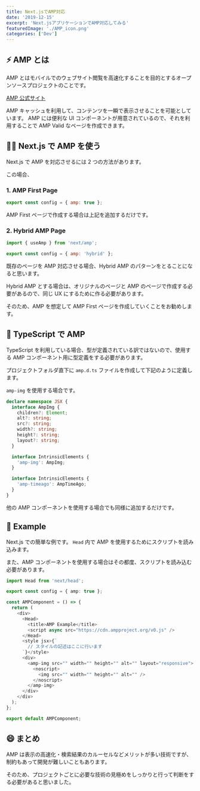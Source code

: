 ```yaml
---
title: Next.jsでAMP対応
date: '2019-12-15'
excerpt: 'Next.jsアプリケーションでAMP対応してみる'
featuredImage: './AMP_icon.png'
categories: ['Dev']
---
```


## ⚡️ AMP とは

AMP とはモバイルでのウェブサイト閲覧を高速化することを目的とするオープンソースプロジェクトのことです。

[AMP 公式サイト](https://amp.dev)

AMP キャッシュを利用して、コンテンツを一瞬で表示させることを可能としています。
AMP には便利な UI コンポーネントが用意されているので、それを利用することで AMP Valid なページを作成できます。

## 👨‍💻 Next.js で AMP を使う

Next.js で AMP を対応させるには 2 つの方法があります。

この場合、

### 1. AMP First Page

```javascript
export const config = { amp: true };
```

AMP First ページで作成する場合は上記を追加するだけです。

### 2. Hybrid AMP Page

```javascript
import { useAmp } from 'next/amp';

export const config = { amp: 'hybrid' };
```

既存のページを AMP 対応させる場合、Hybrid AMP のパターンをとることになると思います。

Hybrid AMP とする場合は、オリジナルのページと AMP のページで作成する必要があるので、同じ UX にするために作る必要があります。

そのため、AMP を想定して AMP First ページを作成していくことをお勧めします。

## 🤔️️ TypeScript で AMP

TypeScript を利用している場合、型が定義されている訳ではないので、使用する AMP コンポーネント用に型定義をする必要があります。

プロジェクトフォルダ直下に `amp.d.ts` ファイルを作成して下記のように定義します。

`amp-img` を使用する場合です。

```typescript
declare namespace JSX {
  interface AmpImg {
    children?: Element;
    alt?: string;
    src?: string;
    width?: string;
    height?: string;
    layout?: string;
  }

  interface IntrinsicElements {
    'amp-img': AmpImg;
  }

  interface IntrinsicElements {
    'amp-timeago': AmpTimeAgo;
  }
}
```

他の AMP コンポーネントを使用する場合でも同様に追加するだけです。

## 🌸 Example

Next.js での簡単な例です。
`Head` 内で AMP を使用するためにスクリプトを読み込みます。

また、AMP コンポーネントを使用する場合はその都度、スクリプトを読み込む必要があります。

```typescript
import Head from 'next/head';

export const config = { amp: true };

const AMPComponent = () => {
  return (
    <div>
      <Head>
        <title>AMP Example</title>
        <script async src="https://cdn.ampproject.org/v0.js" />
      </Head>
      <style jsx>{`
        // スタイルの記述はここに行います
      `}</style>
      <div>
        <amp-img src="" width="" height="" alt="" layout="responsive">
          <noscript>
            <img src="" width="" height="" alt="" />
          </noscript>
        </amp-img>
      </div>
    </div>
  );
};

export default AMPComponent;
```

## 😄 まとめ

AMP は表示の高速化・検索結果のカルーセルなどメリットが多い技術ですが、制約もあって開発が難しいこともあります。

そのため、プロジェクトごとに必要な技術の見極めをしっかりと行って判断をする必要があると思いました。
